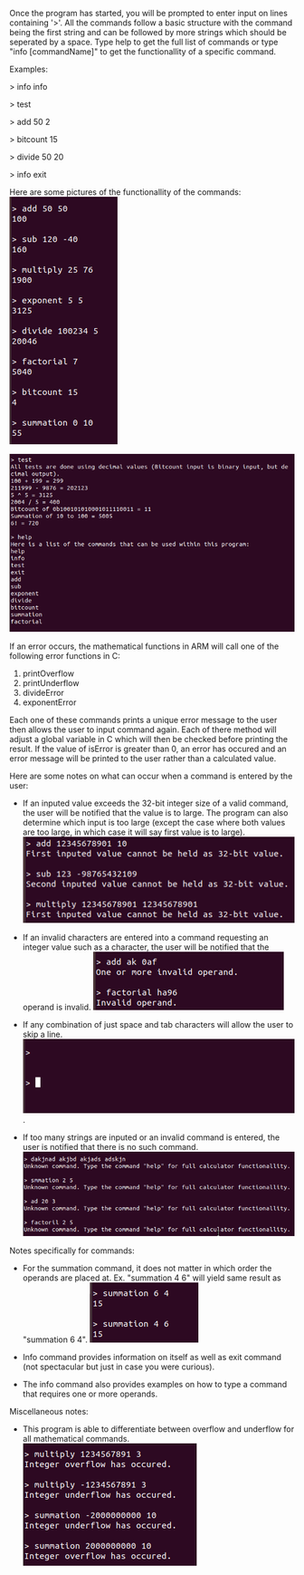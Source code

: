 Once the program has started, you will be prompted to enter input on lines containing '>'. All the commands follow a 
basic structure with the command being the first string and can be followed by more strings which should be seperated by a space.
Type help to get the full list of commands or type "info [commandName]" to get the functionallity of a specific command.

Examples:
    

\> info info


\> test


\> add 50 2


\> bitcount 15


\> divide 50 20


\> info exit


Here are some pictures of the functionallity of the commands:
![](Pictures/TestOverall.png)


![](Pictures/test.png)








If an error occurs, the mathematical functions in ARM will call one of the following error functions in C:

1. printOverflow
2. printUnderflow
3. divideError
4. exponentError
    
    
    
Each one of these commands prints a unique error message to the user then allows the user to input command again.
Each of there method will adjust a global variable in C which will then be checked before printing the result. If
the value of isError is greater than 0, an error has occured and an error message will be printed to the user rather
than a calculated value. 

Here are some notes on what can occur when a command is entered by the user:

- If an inputed value exceeds the 32-bit integer size of a valid command, the user will be notified that the value is to large.
  The program can also determine which input is too large (except the case where both values are too large, in which case it will say 
  first value is to large).
  ![Value of Operands is too Large](Pictures/ExcedingOperand.png "Value of Operands is too Large")

- If an invalid characters are entered into a command requesting an integer value such as a character, the user will be notified
  that the operand is invalid.
  ![InvalidOperand](Pictures/InvalidOperand.png "Invalid Operands")

- If any combination of just space and tab characters will allow the user to skip a line.
 ![LineSkip](Pictures/EmptySpace.png "Line Skip").


- If too many strings are inputed or an invalid command is entered, the user is notified that there is no such command.
 ![Invalid Commands](Pictures/InvalidCommands.png "InvalidCommand")




Notes specifically for commands:
- For the summation command, it does not matter in which order the operands are placed at. Ex. "summation 4 6" will yield same result as "summation 6 4".
 ![Summation Example](Pictures/SummationEx.png "Summation Example")

- Info command provides information on itself as well as exit command (not spectacular but just in case you were curious).
- The info command also provides examples on how to type a command that requires one or more operands.



Miscellaneous notes:
- This program is able to differentiate between overflow and underflow for all mathematical commands.
 ![Over and Underflow](Pictures/OverUnderflow.png "Overflow and Underflow")
